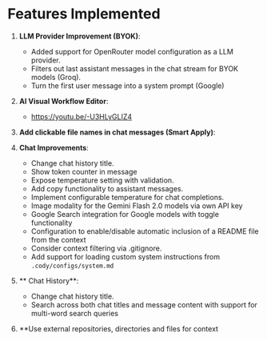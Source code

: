 # Features Implemented

1. **LLM Provider Improvement (BYOK)**:
   - Added support for OpenRouter model configuration as a LLM provider.
   - Filters out last assistant messages in the chat stream for BYOK models (Groq).
   - Turn the first user message into a system prompt (Google)

2. **AI Visual Workflow Editor**:
   - https://youtu.be/-U3HLyGLIZ4

4. **Add clickable file names in chat messages (Smart Apply)**:

5. **Chat Improvements**:
   - Change chat history title.
   - Show token counter in message
   - Expose temperature setting with validation.
   - Add copy functionality to assistant messages.
   - Implement configurable temperature for chat completions.
   - Image modality for the Gemini Flash 2.0 models via own API key
   - Google Search integration for Google models with toggle functionality
   - Configuration to enable/disable automatic inclusion of a README file from the context
   - Consider context filtering via .gitignore.
   - Add support for loading custom system instructions from `.cody/configs/system.md`

6. ** Chat History**:
   - Change chat history title.
   - Search across both chat titles and message content with support for multi-word search queries

7. **Use external repositories, directories and files for context